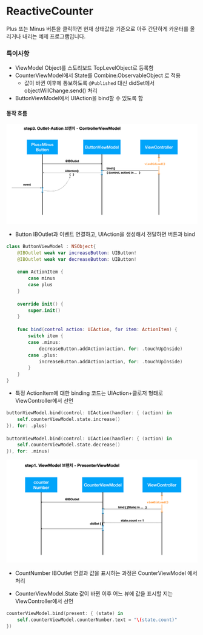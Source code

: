 # ReactiveCounter

Plus 또는 Minus 버튼을 클릭하면 현재 상태값을 기준으로
아주 간단하게 카운터를 올리거나 내리는 예제 프로그램입니다.

### 특이사항

- ViewModel Object를 스토리보드 TopLevelObject로 등록함
- CounterViewModel에서 State를 Combine.ObservableObject 로 적용
    - 값이 바뀐 이후에 통보하도록 `@Published` 대신 didSet에서 objectWillChange.send() 처리
- ButtonViewModel에서 UIAction을 bind할 수 있도록 함

#### 동작 흐름

![ButtonViewModel](https://github.com/godrm/ReactiveCounter/blob/VM%2BCombine%2BAction-step3/Images/step3-ButtonViewModel.png?raw=true)

- Button IBOutlet과 이벤트 연결하고, UIAction을 생성해서 전달하면 버튼과 bind

```swift
class ButtonViewModel : NSObject{
    @IBOutlet weak var increaseButton: UIButton!
    @IBOutlet weak var decreaseButton: UIButton!
    
    enum ActionItem {
        case minus
        case plus
    }
    
    override init() {
        super.init()
    }
    
    func bind(control action: UIAction, for item: ActionItem) {
        switch item {
        case .minus:
            decreaseButton.addAction(action, for: .touchUpInside)
        case .plus:
            increaseButton.addAction(action, for: .touchUpInside)
        }
    }
}
```

- 특정 ActionItem에 대한 binding 코드는 UIAction+클로저 형태로 ViewController에서 선언

```swift
buttonViewModel.bind(control: UIAction(handler: { (action) in
    self.counterViewModel.state.increase()
}), for: .plus)

buttonViewModel.bind(control: UIAction(handler: { (action) in
    self.counterViewModel.state.decrease()
}), for: .minus)
```

![PresenterViewModel](https://github.com/godrm/ReactiveCounter/blob/ViewModel/Images/PresenterViewModel.png?raw=true)

- CountNumber IBOutlet 연결과 값을 표시하는 과정은 CounterViewModel 에서 처리

- CounterViewModel.State 값이 바뀐 이후 어느 뷰에 값을 표시할 지는 ViewController에서 선언

```swift
counterViewModel.bind(present: { (state) in
    self.counterViewModel.counterNumber.text = "\(state.count)"
})
```

